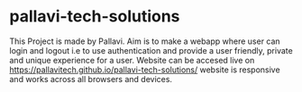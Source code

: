 # pallavi-tech-solutions
This Project is made by Pallavi.
Aim is to make a webapp where user can login and logout i.e to use authentication and provide a user friendly, private and unique experience for a user.
Website can be accesed live on https://pallavitech.github.io/pallavi-tech-solutions/
website is responsive and works across all browsers and devices.
